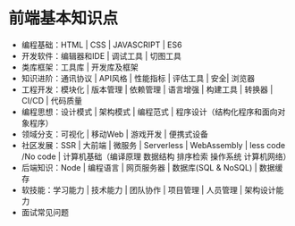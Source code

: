 # 前端基本知识点

* 编程基础：HTML | CSS | JAVASCRIPT | ES6
* 开发软件：编辑器和IDE | 调试工具 | 切图工具
* 类库框架：工具库 | 开发库及框架 
* 知识进阶：通讯协议 | API风格 | 性能指标 | 评估工具 | 安全| 浏览器
* 工程开发：模块化 | 版本管理 | 依赖管理 | 语言增强 | 构建工具 | 转换器 | CI/CD | 代码质量
* 编程思想：设计模式 | 架构模式 | 编程范式 | 程序设计（结构化程序和面向对象程序）
* 领域分支：可视化 | 移动Web | 游戏开发 | 便携式设备
* 社区发展：SSR | 大前端 | 微服务 | Serverless | WebAssembly | less code /No code | 计算机基础（编译原理 数据结构 排序检索 操作系统 计算机网络）
* 后端知识：Node | 编程语言 | 网页服务器 | 数据库(SQL & NoSQL) | 数据缓存
* 软技能：学习能力 | 技术能力 | 团队协作 | 项目管理 | 人员管理 | 架构设计能力
* 面试常见问题